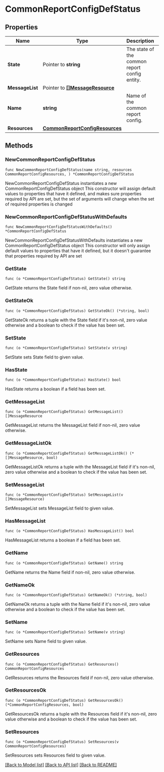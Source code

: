 # CommonReportConfigDefStatus

## Properties

Name | Type | Description | Notes
------------ | ------------- | ------------- | -------------
**State** | Pointer to **string** | The state of the common report config entity. | [optional] [readonly] 
**MessageList** | Pointer to [**[]MessageResource**](MessageResource.md) |  | [optional] 
**Name** | **string** | Name of the common report config. | 
**Resources** | [**CommonReportConfigResources**](CommonReportConfigResources.md) |  | 

## Methods

### NewCommonReportConfigDefStatus

`func NewCommonReportConfigDefStatus(name string, resources CommonReportConfigResources, ) *CommonReportConfigDefStatus`

NewCommonReportConfigDefStatus instantiates a new CommonReportConfigDefStatus object
This constructor will assign default values to properties that have it defined,
and makes sure properties required by API are set, but the set of arguments
will change when the set of required properties is changed

### NewCommonReportConfigDefStatusWithDefaults

`func NewCommonReportConfigDefStatusWithDefaults() *CommonReportConfigDefStatus`

NewCommonReportConfigDefStatusWithDefaults instantiates a new CommonReportConfigDefStatus object
This constructor will only assign default values to properties that have it defined,
but it doesn't guarantee that properties required by API are set

### GetState

`func (o *CommonReportConfigDefStatus) GetState() string`

GetState returns the State field if non-nil, zero value otherwise.

### GetStateOk

`func (o *CommonReportConfigDefStatus) GetStateOk() (*string, bool)`

GetStateOk returns a tuple with the State field if it's non-nil, zero value otherwise
and a boolean to check if the value has been set.

### SetState

`func (o *CommonReportConfigDefStatus) SetState(v string)`

SetState sets State field to given value.

### HasState

`func (o *CommonReportConfigDefStatus) HasState() bool`

HasState returns a boolean if a field has been set.

### GetMessageList

`func (o *CommonReportConfigDefStatus) GetMessageList() []MessageResource`

GetMessageList returns the MessageList field if non-nil, zero value otherwise.

### GetMessageListOk

`func (o *CommonReportConfigDefStatus) GetMessageListOk() (*[]MessageResource, bool)`

GetMessageListOk returns a tuple with the MessageList field if it's non-nil, zero value otherwise
and a boolean to check if the value has been set.

### SetMessageList

`func (o *CommonReportConfigDefStatus) SetMessageList(v []MessageResource)`

SetMessageList sets MessageList field to given value.

### HasMessageList

`func (o *CommonReportConfigDefStatus) HasMessageList() bool`

HasMessageList returns a boolean if a field has been set.

### GetName

`func (o *CommonReportConfigDefStatus) GetName() string`

GetName returns the Name field if non-nil, zero value otherwise.

### GetNameOk

`func (o *CommonReportConfigDefStatus) GetNameOk() (*string, bool)`

GetNameOk returns a tuple with the Name field if it's non-nil, zero value otherwise
and a boolean to check if the value has been set.

### SetName

`func (o *CommonReportConfigDefStatus) SetName(v string)`

SetName sets Name field to given value.


### GetResources

`func (o *CommonReportConfigDefStatus) GetResources() CommonReportConfigResources`

GetResources returns the Resources field if non-nil, zero value otherwise.

### GetResourcesOk

`func (o *CommonReportConfigDefStatus) GetResourcesOk() (*CommonReportConfigResources, bool)`

GetResourcesOk returns a tuple with the Resources field if it's non-nil, zero value otherwise
and a boolean to check if the value has been set.

### SetResources

`func (o *CommonReportConfigDefStatus) SetResources(v CommonReportConfigResources)`

SetResources sets Resources field to given value.



[[Back to Model list]](../README.md#documentation-for-models) [[Back to API list]](../README.md#documentation-for-api-endpoints) [[Back to README]](../README.md)



